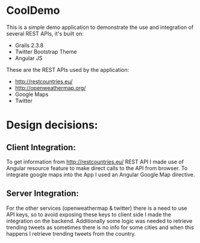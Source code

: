 CoolDemo
========

This is a simple demo application to demonstrate the use and integration of several REST APIs, it's built on:
- Grails 2.3.8
- Twitter Bootstrap Theme
- Angular JS

These are the REST APIs used by the application:
- http://restcountries.eu/
- http://openweathermap.org/
- Google Maps
- Twitter

Design decisions:
=================

Client Integration:
-------------------

To get information from http://restcountries.eu/ REST API I made use of Angular resource feature to make direct calls to the API from browser.
To integrate google maps into the App I used an Angular Google Map directive.

Server Integration:
-------------------

For the other services (openweathermap & twitter) there is a need to use API keys, so to avoid exposing these keys to client side I made the integration on the backend.
Additionally some logic was needed to retrieve trending tweets as sometimes there is no info for some cities and when this happens I retrieve trending tweets from the country.